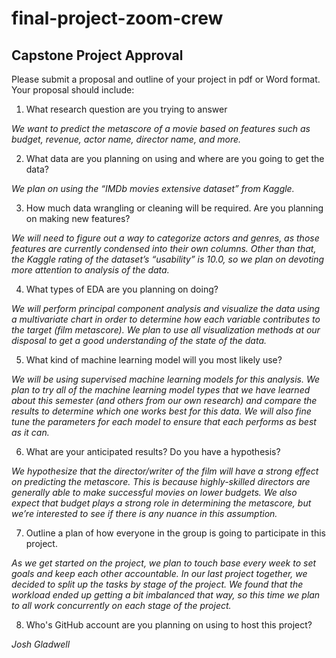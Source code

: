 # final-project-zoom-crew

## Capstone Project Approval

Please submit a proposal and outline of your project in pdf or Word format.  Your proposal should include:  
  
1.  What research question are you trying to answer  
  
*We want to predict the metascore of a movie based on features such as budget, revenue, actor name, director name, and more.*  
  
2.  What data are you planning on using and where are you going to get the data?  
  
*We plan on using the “IMDb movies extensive dataset” from Kaggle.*  

3.  How much data wrangling or cleaning will be required.  Are you planning on making new features?  
  
*We will need to figure out a way to categorize actors and genres, as those features are currently condensed into their own columns. Other than that, the Kaggle rating of the dataset’s “usability” is 10.0, so we plan on devoting more attention to analysis of the data.*  
  
4.  What types of EDA are you planning on doing?  
  
*We will perform principal component analysis and visualize the data using a multivariate chart in order to determine how each variable contributes to the target (film metascore). We plan to use all visualization methods at our disposal to get a good understanding of the state of the data.*  
  
5.  What kind of machine learning model will you most likely use?  
  
*We will be using supervised machine learning models for this analysis. We plan to try all of the machine learning model types that we have learned about this semester (and others from our own research) and compare the results to determine which one works best for this data. We will also fine tune the parameters for each model to ensure that each performs as best as it can.*  
  
6.  What are your anticipated results?  Do you have a hypothesis?  
  
*We hypothesize that the director/writer of the film will have a strong effect on predicting the metascore. This is because highly-skilled directors are generally able to make successful movies on lower budgets. We also expect that budget plays a strong role in determining the metascore, but we’re interested to see if there is any nuance in this assumption.*  
  
7.  Outline a plan of how everyone in the group is going to participate in this project.  
  
*As we get started on the project, we plan to touch base every week to set goals and keep each other accountable. In our last project together, we decided to split up the tasks by stage of the project. We found that the workload ended up getting a bit imbalanced that way, so this time we plan to all work concurrently on each stage of the project.*  
  
8.  Who's GitHub account are you planning on using to host this project?  
  
*Josh Gladwell*  